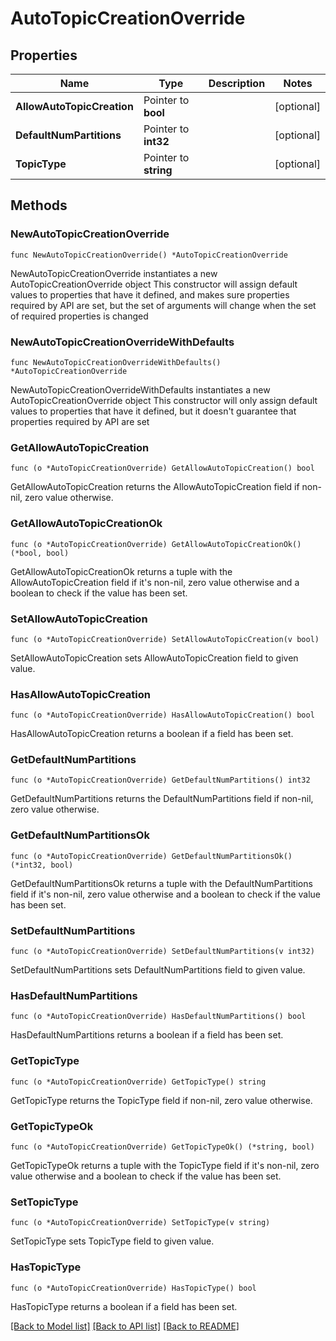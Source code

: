 # AutoTopicCreationOverride

## Properties

Name | Type | Description | Notes
------------ | ------------- | ------------- | -------------
**AllowAutoTopicCreation** | Pointer to **bool** |  | [optional] 
**DefaultNumPartitions** | Pointer to **int32** |  | [optional] 
**TopicType** | Pointer to **string** |  | [optional] 

## Methods

### NewAutoTopicCreationOverride

`func NewAutoTopicCreationOverride() *AutoTopicCreationOverride`

NewAutoTopicCreationOverride instantiates a new AutoTopicCreationOverride object
This constructor will assign default values to properties that have it defined,
and makes sure properties required by API are set, but the set of arguments
will change when the set of required properties is changed

### NewAutoTopicCreationOverrideWithDefaults

`func NewAutoTopicCreationOverrideWithDefaults() *AutoTopicCreationOverride`

NewAutoTopicCreationOverrideWithDefaults instantiates a new AutoTopicCreationOverride object
This constructor will only assign default values to properties that have it defined,
but it doesn't guarantee that properties required by API are set

### GetAllowAutoTopicCreation

`func (o *AutoTopicCreationOverride) GetAllowAutoTopicCreation() bool`

GetAllowAutoTopicCreation returns the AllowAutoTopicCreation field if non-nil, zero value otherwise.

### GetAllowAutoTopicCreationOk

`func (o *AutoTopicCreationOverride) GetAllowAutoTopicCreationOk() (*bool, bool)`

GetAllowAutoTopicCreationOk returns a tuple with the AllowAutoTopicCreation field if it's non-nil, zero value otherwise
and a boolean to check if the value has been set.

### SetAllowAutoTopicCreation

`func (o *AutoTopicCreationOverride) SetAllowAutoTopicCreation(v bool)`

SetAllowAutoTopicCreation sets AllowAutoTopicCreation field to given value.

### HasAllowAutoTopicCreation

`func (o *AutoTopicCreationOverride) HasAllowAutoTopicCreation() bool`

HasAllowAutoTopicCreation returns a boolean if a field has been set.

### GetDefaultNumPartitions

`func (o *AutoTopicCreationOverride) GetDefaultNumPartitions() int32`

GetDefaultNumPartitions returns the DefaultNumPartitions field if non-nil, zero value otherwise.

### GetDefaultNumPartitionsOk

`func (o *AutoTopicCreationOverride) GetDefaultNumPartitionsOk() (*int32, bool)`

GetDefaultNumPartitionsOk returns a tuple with the DefaultNumPartitions field if it's non-nil, zero value otherwise
and a boolean to check if the value has been set.

### SetDefaultNumPartitions

`func (o *AutoTopicCreationOverride) SetDefaultNumPartitions(v int32)`

SetDefaultNumPartitions sets DefaultNumPartitions field to given value.

### HasDefaultNumPartitions

`func (o *AutoTopicCreationOverride) HasDefaultNumPartitions() bool`

HasDefaultNumPartitions returns a boolean if a field has been set.

### GetTopicType

`func (o *AutoTopicCreationOverride) GetTopicType() string`

GetTopicType returns the TopicType field if non-nil, zero value otherwise.

### GetTopicTypeOk

`func (o *AutoTopicCreationOverride) GetTopicTypeOk() (*string, bool)`

GetTopicTypeOk returns a tuple with the TopicType field if it's non-nil, zero value otherwise
and a boolean to check if the value has been set.

### SetTopicType

`func (o *AutoTopicCreationOverride) SetTopicType(v string)`

SetTopicType sets TopicType field to given value.

### HasTopicType

`func (o *AutoTopicCreationOverride) HasTopicType() bool`

HasTopicType returns a boolean if a field has been set.


[[Back to Model list]](../README.md#documentation-for-models) [[Back to API list]](../README.md#documentation-for-api-endpoints) [[Back to README]](../README.md)



